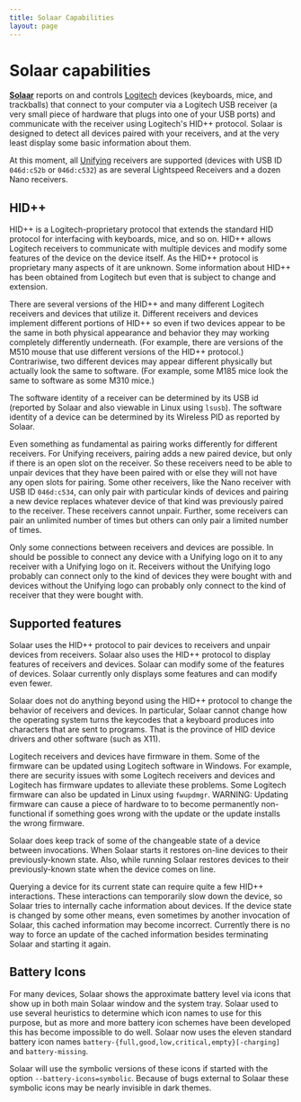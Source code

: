 ```yaml
---
title: Solaar Capabilities
layout: page
---
```

# Solaar capabilities

[**Solaar**][solaar] reports on and controls [Logitech][logitech] devices
(keyboards, mice, and trackballs) that connect to your computer via a
Logitech USB receiver (a very small piece of hardware that plugs into one of
your USB ports) and communicate with the receiver using Logitech's HID++
protocol.  Solaar is designed to detect all devices paired with your
receivers, and at the very least display some basic information about them.

At this moment, all [Unifying][unifying] receivers are supported (devices
with USB ID `046d:c52b` or `046d:c532`) as are several Lightspeed Receivers
and a dozen Nano receivers.

## HID++

HID++ is a Logitech-proprietary protocol that extends the standard HID
protocol for interfacing with keyboards, mice, and so on.  HID++ allows
Logitech receivers to communicate with multiple devices and modify some
features of the device on the device itself.  As the HID++ protocol is
proprietary many aspects of it are unknown.  Some information about HID++
has been obtained from Logitech but even that is subject to change and
extension.

There are several versions of the HID++ and many different Logitech
receivers and devices that utilize it.  Different receivers and devices
implement different portions of HID++ so even if two devices appear to be
the same in both physical appearance and behavior they may working
completely differently underneath.  (For example, there are versions of the
M510 mouse that use different versions of the HID++ protocol.)
Contrariwise, two different devices may appear different physically but
actually look the same to software.  (For example, some M185 mice look the
same to software as some M310 mice.)

The software identity of a receiver can be determined by its USB id
(reported by Solaar and also viewable in Linux using `lsusb`).  The software
identity of a device can be determined by its Wireless PID as reported by
Solaar.

Even something as fundamental as pairing works differently for different
receivers.  For Unifying receivers, pairing adds a new paired device, but
only if there is an open slot on the receiver.  So these receivers need to
be able to unpair devices that they have been paired with or else they will
not have any open slots for pairing.  Some other receivers, like the
Nano receiver with USB ID `046d:c534`, can only pair with particular kinds of
devices and pairing a new device replaces whatever device of that kind was
previously paired to the receiver.  These receivers cannot unpair.  Further,
some receivers can pair an unlimited number of times but others can only
pair a limited number of times.

Only some connections between receivers and devices are possible.  In should
be possible to connect any device with a Unifying logo on it to any receiver
with a Unifying logo on it.  Receivers without the Unifying logo probably
can connect only to the kind of devices they were bought with and devices
without the Unifying logo can probably only connect to the kind of receiver
that they were bought with.


## Supported features

Solaar uses the HID++ protocol to pair devices to receivers and unpair
devices from receivers.  Solaar also uses the HID++ protocol to display
features of receivers and devices.  Solaar can modify some of the features
of devices.  Solaar currently only displays some features and can modify
even fewer.

Solaar does not do anything beyond using the HID++ protocol to change the
behavior of receivers and devices.  In particular, Solaar cannot change how
the operating system turns the keycodes that a keyboard produces into
characters that are sent to programs.  That is the province of HID device
drivers and other software (such as X11).

Logitech receivers and devices have firmware in them.  Some of the firmware
can be updated using Logitech software in Windows.  For example, there are
security issues with some Logitech receivers and devices and Logitech has
firmware updates to alleviate these problems.  Some Logitech firmware can
also be updated in Linux using `fwupdmgr`.
WARNING: Updating firmware can cause a piece of hardware to to become
permanently non-functional if something goes wrong with the update or the
update installs the wrong firmware.

Solaar does keep track of some of the changeable state of a device between
invocations.  When Solaar starts it restores on-line devices to their
previously-known state.  Also, while running Solaar restores devices to
their previously-known state when the device comes on line.

Querying a device for its current state can require quite a few HID++
interactions.  These interactions can temporarily slow down the device, so
Solaar tries to internally cache information about devices.  If the device
state is changed by some other means, even sometimes by another invocation
of Solaar, this cached information may become incorrect.  Currently there is
no way to force an update of the cached information besides terminating
Solaar and starting it again.


## Battery Icons

For many devices, Solaar shows the approximate battery level via icons that
show up in both main Solaar window and the system tray.  Solaar used to use
several heuristics to determine which icon names to use for this purpose,
but as more and more battery icon schemes have been developed this has
become impossible to do well.  Solaar now uses the eleven standard
battery icon names `battery-{full,good,low,critical,empty}[-charging]` and
`battery-missing`.  

Solaar will use the symbolic versions of these icons if started with the
option `--battery-icons=symbolic`.  Because of bugs external to Solaar 
these symbolic icons may be nearly invisible in dark themes.  

[solaar]: https://github.com/pwr-Solaar/Solaar
[logitech]: https://www.logitech.com
[unifying]: https://en.wikipedia.org/wiki/Logitech_Unifying_receiver
